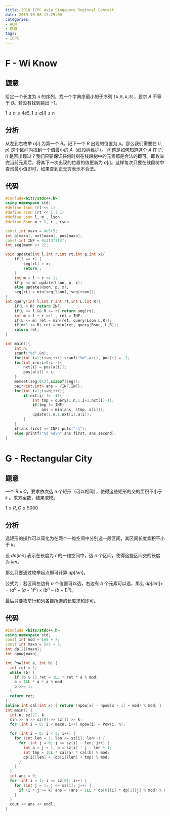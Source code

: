 ```yaml
---
title: 2018 ICPC Asia Singapore Regional Contest
date: 2019-10-08 17:29:00
categories:
- ACM
- 题目
tags:
- ICPC
---
```


# F - Wi Know 


## 题意
给定一个长度为 $n$ 的序列，找一个字典序最小的子序列 `[A,B,A,B]`，要求 $A$ 不等于 $B$。若没有找到输出 $-1$。

$1 \leq n \leq 4e5, 1 \leq a[i] \leq n$

## 分析

从左到右枚举 $a[i]$ 为第一个 $B$。记下一个 $B$ 出现的位置为 $p$。那么我们需要在 $(i,p)$ 这个区间内找到一个值最小的 $A$（线段树维护）。 问题是如何知道这个 $A$ 在 $[1,i)$ 是否出现过？我们只要保证任何时刻在线段树中的元素都是合法的即可。即枚举完当前元素后，将其下一次出现的位置的值更新为 $a[i]$。这样每次只要在线段树中查询最小值即可，如果查到正无穷表示不合法。 

## 代码
```cpp
#include<bits/stdc++.h>
using namespace std;
#define lson (rt << 1)
#define rson (rt << 1 | 1)
#define Lson l, m , lson
#define Rson m + 1, r , rson

const int maxn = 4e5+5;
int a[maxn], nxt[maxn], pos[maxn];
const int INF = 0x3f3f3f3f;
int seg[maxn << 2];

void update(int l,int r,int rt,int p,int x){
    if(l == r) {
        seg[rt] = x;
        return ;
    }
    int m = l + r >> 1;
    if(p <= m) update(Lson, p, x);
    else update(Rson, p, x);
    seg[rt] = min(seg[lson], seg[rson]);
}
int query(int l,int r,int rt,int L,int R){
    if(L > R) return INF;
    if(L <= l && R >= r) return seg[rt];
    int m = l + r >>1 , ret = INF;
    if(L <= m) ret = min(ret, query(Lson,L,R));
    if(m+1 <= R) ret = min(ret, query(Rson, L,R));
    return ret;
}

int main(){
    int n;
    scanf("%d",&n);
    for(int i=1;i<=n;i++) scanf("%d",a+i), pos[i] = -1;
    for(int i=n;i>0;i--){
        nxt[i] = pos[a[i]];
        pos[a[i]] = i;
    }
    memset(seg,0x3f,sizeof(seg));
    pair<int,int> ans = {INF,INF};
    for(int i=1;i<=n;i++){
        if(nxt[i] != -1){
            int tmp = query(1,n,1,i+1,nxt[i]-1);
            if(tmp != INF)
                ans = min(ans, {tmp, a[i]});
            update(1,n,1,nxt[i],a[i]);
        }
    }
    if(ans.first == INF) puts("-1");
    else printf("%d %d\n",ans.first, ans.second);
}
```


# G - Rectangular City

## 题意
一个 $R \times C$，要求依次选 $n$ 个矩形（可以相同），使得这些矩形的交的面积不小于 $k$ 。求方案数，结果取模。

$1 \leq R,C \leq 5000$
## 分析

选矩形的操作可以简化为在两个一维空间中分别选一段区间，其区间长度乘积不小于 $k$。


设 $dp[len]$ 表示在长度为 $r$ 的一维空间中，选 $n$ 个区间，使得这些区间交的长度为 $len$。

那么只要通过枚举起点即可计算 $dp[len]$。

公式为：若区间左边有 $a$ 个位置可以选，右边有 $b$ 个元素可以选，那么 $dp[len] += (a^n - (a-1)^n) \times (b^n - (b-1)^n)$。

最后只要枚举行和列各自所选的长度求和即可。


## 代码
```cpp
#include <bits/stdc++.h>
using namespace std;
const int mod = 1e9 + 7;
const int maxn = 5e3 + 5;
int dp[2][maxn];
int npow[maxn];

int Pow(int a, int b) {
  int ret = 1;
  while (b) {
    if (b & 1) ret = 1LL * ret * a % mod;
    a = 1LL * a * a % mod;
    b >>= 1;
  }
  return ret;
}
inline int cal(int x) { return (npow[x] - npow[x - 1] + mod) % mod; }
int main() {
  int n, sz[2], k;
  cin >> n >> sz[0] >> sz[1] >> k;
  for (int i = 0; i < maxn; i++) npow[i] = Pow(i, n);

  for (int i = 0; i < 2; i++) {
    for (int len = 1; len <= sz[i]; len++) {
      for (int j = 0; j <= sz[i] - len; j++) {
        int a = j + 1, b = sz[i] - j - len + 1;
        int tmp = 1LL * cal(a) * cal(b) % mod;
        dp[i][len] = (dp[i][len] + tmp) % mod;
      }
    }
  }
  int ans = 0;
  for (int i = 1; i <= sz[0]; i++) {
    for (int j = 1; j <= sz[1]; j++) {
      if (i * j >= k) ans = (ans + 1LL * dp[0][i] * dp[1][j] % mod) % mod;
    }
  }
  cout << ans << endl;
}
```